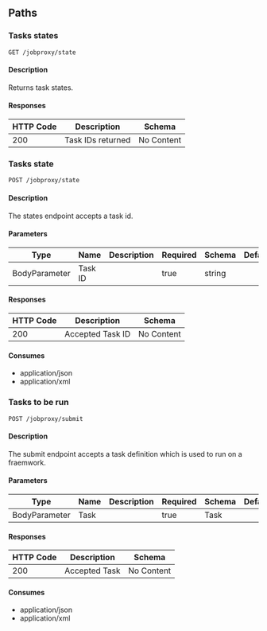 ## Paths
### Tasks states
```
GET /jobproxy/state
```

#### Description

Returns task states.


#### Responses
|HTTP Code|Description|Schema|
|----|----|----|
|200|Task IDs returned|No Content|


### Tasks state
```
POST /jobproxy/state
```

#### Description

The states endpoint accepts a task id.


#### Parameters
|Type|Name|Description|Required|Schema|Default|
|----|----|----|----|----|----|
|BodyParameter|Task ID||true|string||


#### Responses
|HTTP Code|Description|Schema|
|----|----|----|
|200|Accepted Task ID|No Content|


#### Consumes

* application/json
* application/xml

### Tasks to be run
```
POST /jobproxy/submit
```

#### Description

The submit endpoint accepts a task definition which is used to run
on a fraemwork.


#### Parameters
|Type|Name|Description|Required|Schema|Default|
|----|----|----|----|----|----|
|BodyParameter|Task||true|Task||


#### Responses
|HTTP Code|Description|Schema|
|----|----|----|
|200|Accepted Task|No Content|


#### Consumes

* application/json
* application/xml

